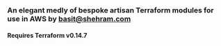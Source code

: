 ### An elegant medly of bespoke artisan Terraform modules for use in AWS by basit@shehram.com

#### Requires Terraform v0.14.7
